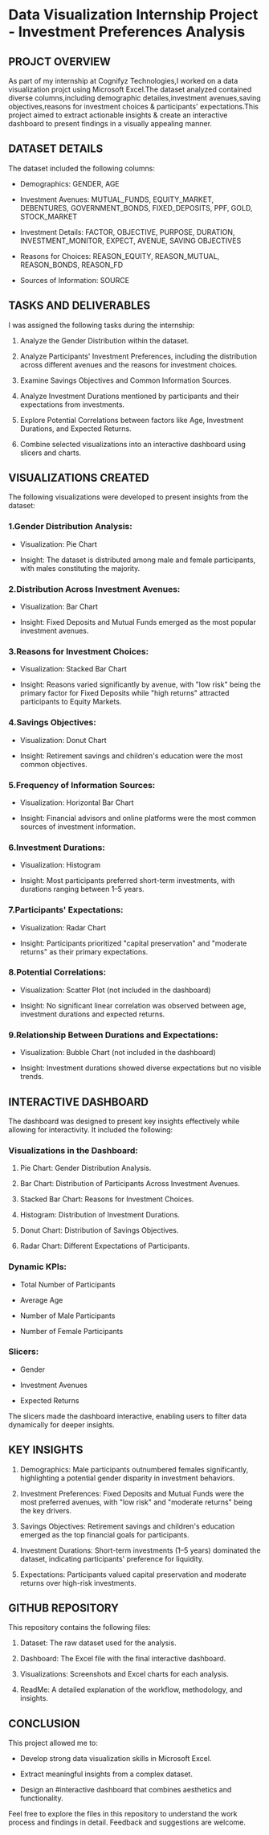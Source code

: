 # Data Visualization Internship Project - Investment Preferences Analysis
## PROJCT OVERVIEW

As part of my internship at Cognifyz Technologies,I worked on a data visualization projct using Microsoft Excel.The dataset analyzed contained diverse columns,including demographic detailes,investment avenues,saving objectives,reasons for investment choices & participants' expectations.This project aimed to extract actionable insights & create an interactive dashboard to present findings in a visually appealing manner.

## DATASET DETAILS

The dataset included the following columns:

- Demographics: GENDER, AGE

- Investment Avenues: MUTUAL_FUNDS, EQUITY_MARKET, DEBENTURES, GOVERNMENT_BONDS, FIXED_DEPOSITS, PPF, GOLD, STOCK_MARKET

- Investment Details: FACTOR, OBJECTIVE, PURPOSE, DURATION, INVESTMENT_MONITOR, EXPECT, AVENUE, SAVING OBJECTIVES

- Reasons for Choices: REASON_EQUITY, REASON_MUTUAL, REASON_BONDS, REASON_FD

- Sources of Information: SOURCE

## TASKS AND DELIVERABLES

I was assigned the following tasks during the internship:

1. Analyze the Gender Distribution within the dataset.

2. Analyze Participants' Investment Preferences, including the distribution across different avenues and the reasons for investment choices.

3. Examine Savings Objectives and Common Information Sources.

4. Analyze Investment Durations mentioned by participants and their expectations from investments.

5. Explore Potential Correlations between factors like Age, Investment Durations, and Expected Returns.

6. Combine selected visualizations into an interactive dashboard using slicers and charts.

## VISUALIZATIONS CREATED

The following visualizations were developed to present insights from the dataset:

### 1.Gender Distribution Analysis:

- Visualization: Pie Chart

- Insight: The dataset is distributed among male and female participants, with males constituting the majority.

### 2.Distribution Across Investment Avenues:

 - Visualization: Bar Chart

 - Insight: Fixed Deposits and Mutual Funds emerged as the most popular investment avenues.

### 3.Reasons for Investment Choices:

 - Visualization: Stacked Bar Chart

 - Insight: Reasons varied significantly by avenue, with  "low risk" being the primary factor for Fixed Deposits while "high returns" attracted participants to Equity Markets.

### 4.Savings Objectives:

- Visualization: Donut Chart

- Insight: Retirement savings and children's education were the most common objectives.

### 5.Frequency of Information Sources:

- Visualization: Horizontal Bar Chart

- Insight: Financial advisors and online platforms were the most common sources of investment information.

### 6.Investment Durations:

- Visualization: Histogram

- Insight: Most participants preferred short-term investments, with durations ranging between 1–5 years.

### 7.Participants' Expectations:

- Visualization: Radar Chart

- Insight: Participants prioritized "capital preservation" and "moderate returns" as their primary expectations.

### 8.Potential Correlations:

- Visualization: Scatter Plot (not included in the dashboard)

- Insight: No significant linear correlation was observed between age, investment durations and expected returns.

### 9.Relationship Between Durations and Expectations:

- Visualization: Bubble Chart (not included in the dashboard)

- Insight: Investment durations showed diverse expectations but no visible trends.

## INTERACTIVE DASHBOARD

The dashboard was designed to present key insights effectively while allowing for interactivity. It included the following:

### Visualizations in the Dashboard:

1. Pie Chart: Gender Distribution Analysis.

2. Bar Chart: Distribution of Participants Across Investment Avenues.

3. Stacked Bar Chart: Reasons for Investment Choices.

4. Histogram: Distribution of Investment Durations.

5. Donut Chart: Distribution of Savings Objectives.

6. Radar Chart: Different Expectations of Participants.

### Dynamic KPIs:

- Total Number of Participants

- Average Age

- Number of Male Participants

- Number of Female Participants

### Slicers:

- Gender

- Investment Avenues

- Expected Returns

The slicers made the dashboard interactive, enabling users to filter data dynamically for deeper insights.

## KEY INSIGHTS

1. Demographics: Male participants outnumbered females significantly, highlighting a potential gender disparity in investment behaviors.

2. Investment Preferences: Fixed Deposits and Mutual Funds were the most preferred avenues, with "low risk" and "moderate returns" being the key drivers.

3. Savings Objectives: Retirement savings and children's education emerged as the top financial goals for participants.

4. Investment Durations: Short-term investments (1–5 years) dominated the dataset, indicating participants' preference for liquidity.

5. Expectations: Participants valued capital preservation and moderate returns over high-risk investments.

## GITHUB REPOSITORY

This repository contains the following files:

1. Dataset: The raw dataset used for the analysis.

2. Dashboard: The Excel file with the final interactive dashboard.

3. Visualizations: Screenshots and Excel charts for each analysis.

4. ReadMe: A detailed explanation of the workflow, methodology, and insights.

## CONCLUSION

This project allowed me to:

- Develop strong data visualization skills in Microsoft Excel.

- Extract meaningful insights from a complex dataset.

- Design an #interactive dashboard that combines aesthetics and functionality.

Feel free to explore the files in this repository to understand the work process and findings in detail. Feedback and suggestions are welcome.
